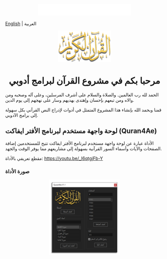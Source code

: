 <div align="center">
<img src="images/basmala.png" alt="basmala" width="294px" height="36px" />
</div>

[English](./README-EN.md) | العربية
<div align="center">
  <img src="images/Quran.png" alt="Quran" width="170px" height="100px" />
  <h1>مرحبا بكم في مشروع القرآن لبرامج أدوبي</h1>
</div>

الحمد لله رب العالمين. والصلاة والسلام على أشرف المرسلين، وعلى آله وصحبه ومن والاه ومن تبعهم بإحسان وإهتدى بهديهم وسار على نهجهم إلى يوم الدين.

قمنا وبحمد الله بإنشاء هذا المشروع المتمثل في أدوات لإدراج النص القرآني بكل سهولة إلى برامج الآدوبي.


## لوحة واجهة مستخدم لبرنامج الأفتر ايفاكت (Quran4Ae)

الأداة عبارة عن لوحة واجهة مستخدم لبرنامج الأفتر ايفاكت تتيح للمستخدمين إضافة الصفحات والآيات وأسماء السور القرآنية بسهولة إلى مشاريعهم مما يوفر الوقت والجهد. 

مقطع تعريفي بالأداة:
https://youtu.be/_I6qtgjFb-Y

### صورة الأداة
<div align="center">
  <img src="images/Quran4Ae_V1.1_screenshot.png" width="45%" height="45%" />
</div>